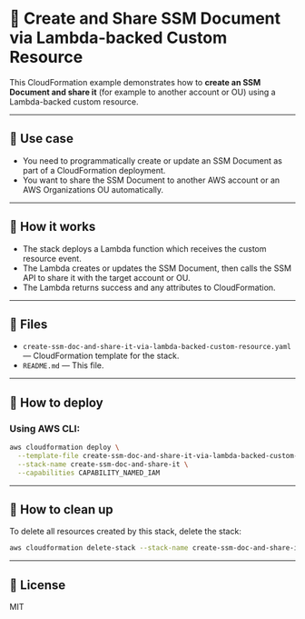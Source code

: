 # 📄 Create and Share SSM Document via Lambda-backed Custom Resource

This CloudFormation example demonstrates how to **create an SSM Document and share it** (for example to another account or OU) using a Lambda-backed custom resource.

---

## 🔧 Use case

- You need to programmatically create or update an SSM Document as part of a CloudFormation deployment.
- You want to share the SSM Document to another AWS account or an AWS Organizations OU automatically.

---

## 🚀 How it works

- The stack deploys a Lambda function which receives the custom resource event.
- The Lambda creates or updates the SSM Document, then calls the SSM API to share it with the target account or OU.
- The Lambda returns success and any attributes to CloudFormation.

---

## 📁 Files

- `create-ssm-doc-and-share-it-via-lambda-backed-custom-resource.yaml` — CloudFormation template for the stack.
- `README.md` — This file.

---

## 🧪 How to deploy

### Using AWS CLI:

```bash
aws cloudformation deploy \
  --template-file create-ssm-doc-and-share-it-via-lambda-backed-custom-resource.yaml \
  --stack-name create-ssm-doc-and-share-it \
  --capabilities CAPABILITY_NAMED_IAM
```

---

## 🧹 How to clean up

To delete all resources created by this stack, delete the stack:

```bash
aws cloudformation delete-stack --stack-name create-ssm-doc-and-share-it
```

---

## 📜 License

MIT
